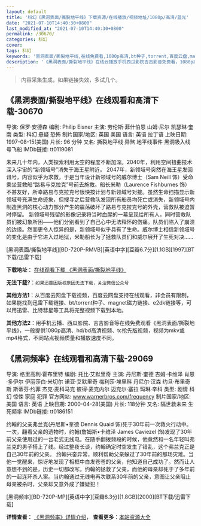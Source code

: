 ```yaml
---
layout: default
title: '科幻《黑洞表面/撕裂地平线》下载资源/在线播放/视频地址/1080p/高清/蓝光'
date: "2021-07-10T14:40:30+0800"
last_modified_at: "2021-07-10T14:40:30+0800"
permalink: /30670/
categories: 科幻
cover:
tags: 科幻
keywords: '黑洞表面/撕裂地平线,在线免费看,1080p高清,bt种子,torrent,百度云盘,magnet,磁力链,迅雷下载资源'
description: '《黑洞表面/撕裂地平线》在线云播放手机西瓜影院吉吉影音免费看，1080p高清bd/hd未删减完整版和tc抢先枪版，mkv/mp4格式，附带bt/torrent种子、magnet/磁力链、百度云盘、网盘资源迅雷下载链接'
---
```


>内容采集生成，如果链接失效，多试几个。


## 《黑洞表面/撕裂地平线》在线观看和高清下载-30670

导演: 保罗·安德森 编剧: Philip Eisner 主演: 劳伦斯·菲什伯恩 山姆·尼尔 凯瑟琳·奎南 类型: 科幻 悬疑 恐怖 制片国家/地区: 英国 美国 语言: 英语 拉丁语 上映日期: 1997-08-15(美国) 片长: 96 分钟 又名: 撕裂地平线 异煞 地平线事件 黑洞吸入线号飞船 IMDb链接: tt0119081

未来几十年内，人类探索利用太空的程度不断加深。2040年，利用空间扭曲技术深入宇宙的“新领域号”消失于海王星附近。 2047年，新领域号突然在海王星发回讯号，内容似乎为求救，于是当年设计新领域号的威尔博士（Sam Neill 饰）受命乘坐营救船“路易与克拉克”号前去施救。船长米勒（Laurence Fishburnes 饰）不甚友好，所幸路易与克拉克号很快按计划与新领域号对接。虽然生命扫描显示新领域号充满生命迹象，但搜寻之后营救队发现所有船员均死亡或消失，新领域号内制造黑洞的核心动力部分产生的震荡破坏了路易与克拉克号的外壳，营救队被迫暂时停留。 新领域号残留的影像记录将当时血腥的一幕呈现给所有人，同时营救队员们被幻象所困——他们分别看到了自己心中无法释怀的伤痛。队员们陷入了崩溃的边缘。然而更令人惊异的是，新领域号似乎具有了生命。威尔博士相信新领域号的变化是由于它进入过地狱，米勒船长为了拯救队员们和威尔展开了生死对决……


[黑洞表面/撕裂地平线][BD-720P-RMVB][英语中字][豆瓣6.7分][1.1GB][1997][BT下载/迅雷下载]

**下载地址**： [在线观看下载 《黑洞表面/撕裂地平线》](https://www.btdx8.com/torrent/event_horizon_1997.html) 


**无法下载?**：`如果迅雷因版权原因无法下载，关注微信公众号 `

**其他方法1**：从百度云网盘下载视频，百度云网盘支持在线观看，非会员有限制，如果能找到迅雷下载链接、bt/torrent种子、magnet磁力链接、e2dk链接等，可以用迅雷、比特彗星等工具将完整视频下载到本地。

**其他方法2**：用手机云播、西瓜影院、吉吉影音等在线免费观看《黑洞表面/撕裂地平线》，一般提供1080p高清、hd/bd高清视频、tc抢先版视频，视频为mkv或mp4格式，不同站点视频质量和播放速度不同。


## 《黑洞频率》在线观看和高清下载-29069

导演: 格里高利·霍布里特 编剧: 托比·艾默里奇 主演: 丹尼斯·奎德 吉姆·卡维泽 肖恩·多伊尔 伊丽莎白·米切尔 诺亚·艾默里奇 梅利莎·埃里科 丹尼尔·汉森 约旦·布里奇斯 斯蒂芬·约菲 杰克·麦科马克 彼得·麦克内尔 迈克尔·塞拉 玛琳·辛科 类型: 剧情 科幻 惊悚 家庭 犯罪 官方网站: www.warnerbros.com/frequency 制片国家/地区: 美国 语言: 英语 上映日期: 2000-04-28(美国) 片长: 118分钟 又名: 隔世救未来 生死频率 IMDb链接: tt0186151

约翰的父亲弗兰克(丹尼斯•奎德 Dennis Quaid 饰)死于30年前一次救火行动中。一次，翻看父亲的遗物时，约翰(詹姆斯•卡维泽 James Caviezel 饰)发现了30年前父亲使用过的一台老式无线电。在随手翻拨频段的时候，他竟然和一名年轻叫弗兰克的男子搭上了线。经过整夜长谈，约翰确定时空发生了错乱，这个弗兰克正是自己30年前的父亲。 约翰兴奋异常，顺利帮助父亲躲过了30年前的那场灾难。当他一觉醒来，惊讶地发现了相框中白发苍苍的父亲，他知道自己成功了。然而让人意想不到的是，历史一切都改写。约翰的拯救了父亲，而他的母亲却死于了多年前的一起连环杀人案。当约翰通过无线电再次联系30年前的父亲，意图让父亲阻止母亲被杀时，父亲却又意外成了嫌疑犯！


[黑洞频率][BD-720P-MP][英语中字][豆瓣8.3分][1.8GB][2000][BT下载/迅雷下载]

**详情查看**： [《黑洞频率》详情介绍](/movie/29069/)， **查看更多**：[本站资源大全](/movie/t/all/)

